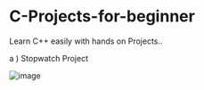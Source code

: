 # C-Projects-for-beginner
Learn C++ easily with hands on Projects..

a ) Stopwatch Project 

![image](https://user-images.githubusercontent.com/20369800/108620875-07647b80-7455-11eb-97a7-0bb51e45e98c.png)

